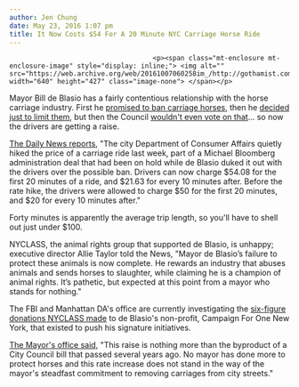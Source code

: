 ```yaml
---
author: Jen Chung
date: May 23, 2016 1:07 pm
title: It Now Costs $54 For A 20 Minute NYC Carriage Horse Ride
---
```


	
										<p><span class="mt-enclosure mt-enclosure-image" style="display: inline;"> <img alt="" src="https://web.archive.org/web/20161007060258im_/http://gothamist.com/upload/2016/01/2016_01_carraige7.jpg" width="640" height="427" class="image-none"> </span></p>

<p>Mayor Bill de Blasio has a fairly contentious relationship with the horse carriage industry. First he <a href="https://web.archive.org/web/20161007060258/http://gothamist.com/2014/04/12/de_blasio_promises_to_ban_nyc_carri.php">promised to ban carriage horses</a>, then he <a href="https://web.archive.org/web/20161007060258/http://gothamist.com/2016/01/18/carriage_horse_nyc_deal.php#photo-1">decided just to limit them</a>, but then the Council <a href="https://web.archive.org/web/20161007060258/http://gothamist.com/2016/02/04/horse_carriage_deal_falls_through.php">wouldn&apos;t even vote on that</a>... so now the drivers are getting a raise.</p>

<p><a href="https://web.archive.org/web/20161007060258/http://gothamist.com/2016/02/04/horse_carriage_deal_falls_through.php">The Daily News reports</a>, &quot;The city Department of Consumer Affairs quietly hiked the price of a carriage ride last week, part of a Michael Bloomberg administration deal that had been on hold while de Blasio duked it out with the drivers over the possible ban. Drivers can now charge $54.08 for the first 20 minutes of a ride, and $21.63 for every 10 minutes after. Before the rate hike, the drivers were allowed to charge $50 for the first 20 minutes, and $20 for every 10 minutes after.&quot; </p>

<p>Forty minutes is apparently the average trip length, so you&apos;ll have to shell out just under $100.</p>

<p>NYCLASS, the animal rights group that supported de Blasio, is unhappy; executive director Allie Taylor told the News, &quot;Mayor de Blasio&#x2019;s failure to protect these animals is now complete. He rewards an industry that abuses animals and sends horses to slaughter, while claiming he is a champion of animal rights. It&#x2019;s pathetic, but expected at this point from a mayor who stands for nothing.&quot;</p>

<p>The FBI and Manhattan DA&apos;s office are currently investigating the <a href="https://web.archive.org/web/20161007060258/http://gothamist.com/2016/04/22/nyclass_subpoenaed.php">six-figure donations NYCLASS made</a> to de Blasio&apos;s non-profit, Campaign For One New York, that existed to push his signature initiatives.</p>

<p><a href="https://web.archive.org/web/20161007060258/http://www.ny1.com/nyc/all-boroughs/news/2016/05/23/nyc-carriage-horse-rate-hike-.html">The Mayor&apos;s office said</a>, &quot;This raise is nothing more than the byproduct of a City Council bill that passed several years ago. No mayor has done more to protect horses and this rate increase does not stand in the way of the mayor&apos;s steadfast commitment to removing carriages from city streets.&quot;</p>					
										
									
				